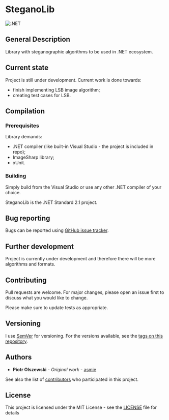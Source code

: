 
# SteganoLib

![.NET](https://github.com/asmie/SteganoLib/actions/workflows/dotnet.yml/badge.svg)

## General Description

Library with steganographic algorithms to be used in .NET ecosystem. 

## Current state
Project is still under development.
Current work is done towards:
- finish implementing LSB image algorithm;
- creating test cases for LSB.

## Compilation

### Prerequisites

Library demands:
* .NET compiler (like built-in Visual Studio - the project is included in repo);
* ImageSharp library;
* xUnit.

### Building

Simply build from the Visual Studio or use any other .NET compiler of your choice.

SteganoLib is the .NET Standard 2.1 project.


## Bug reporting

Bugs can be reported using [GitHub issue tracker](https://github.com/asmie/SteganoLib/issues).

## Further development
Project is currently under development and therefore there will be more algorithms and formats.

## Contributing

Pull requests are welcome. For major changes, please open an issue first to discuss what you would like to change.

Please make sure to update tests as appropriate.

## Versioning

I use [SemVer](http://semver.org/) for versioning. For the versions available, see the [tags on this repository](https://github.com/asmie/SteganoLib). 

## Authors

* **Piotr Olszewski** - *Original work* - [asmie](https://github.com/asmie)

See also the list of [contributors](https://github.com/asmie/SteganoLib/contributors) who participated in this project.


## License

This project is licensed under the MIT License - see the [LICENSE](LICENSE) file for details

